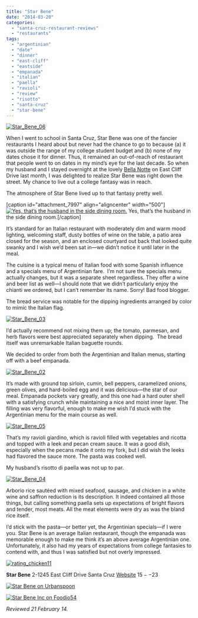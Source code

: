 ```yaml
---
title: "Star Bene"
date: "2014-03-20"
categories: 
  - "santa-cruz-restaurant-reviews"
  - "restaurants"
tags: 
  - "argentinian"
  - "date"
  - "dinner"
  - "east-cliff"
  - "eastside"
  - "empanada"
  - "italian"
  - "paella"
  - "ravioli"
  - "review"
  - "risotto"
  - "santa-cruz"
  - "star-bene"
---
```


[![Star_Bene_06](http://s3.amazonaws.com/thegourmez-wpmedia/2014/03/Star_Bene_06-500x333.jpg)](http://www.thegourmez.com/2014/03/star-bene/star_bene_06/)

When I went to school in Santa Cruz, Star Bene was one of the fancier restaurants I heard about but never had the chance to go to because (a) it was outside the range of my college student budget and (b) none of my dates chose it for dinner. Thus, it remained an out-of-reach of restaurant that people went to on dates in my mind’s eye for the last decade. So when my husband and I stayed overnight at the lovely [Bella Notte](http://www.bellanotteinn.com/) on East Cliff Drive last month, I was delighted to realize Star Bene was right down the street. My chance to live out a college fantasy was in reach.

The atmosphere of Star Bene lived up to that fantasy pretty well.

\[caption id="attachment\_7997" align="aligncenter" width="500"\][![Yes, that’s the husband in the side dining room.](http://s3.amazonaws.com/thegourmez-wpmedia/2014/03/Star_Bene_01-500x333.jpg)](http://www.thegourmez.com/2014/03/star-bene/star_bene_01/) Yes, that’s the husband in the side dining room.\[/caption\]

It’s standard for an Italian restaurant with moderately dim and warm mood lighting, welcoming staff, dusty bottles of wine on the table, a patio area closed for the season, and an enclosed courtyard out back that looked quite swanky and I wish we’d been sat in—we didn’t notice it until later in the meal.

The cuisine is a typical menu of Italian food with some Spanish influence and a specials menu of Argentinian fare.  I’m not sure the specials menu actually changes, but it was a separate sheet regardless. They offer a wine and beer list as well—I should note that we didn’t particularly enjoy the chianti we ordered, but I can’t remember its name. Sorry! Bad food blogger.

The bread service was notable for the dipping ingredients arranged by color to mimic the Italian flag.

[![Star_Bene_03](http://s3.amazonaws.com/thegourmez-wpmedia/2014/03/Star_Bene_03-500x277.jpg)](http://www.thegourmez.com/2014/03/star-bene/star_bene_03/)

I’d actually recommend not mixing them up; the tomato, parmesan, and herb flavors were best appreciated separately when dipping.  The bread itself was unremarkable Italian baguette rounds.

We decided to order from both the Argentinian and Italian menus, starting off with a beef empanada.

[![Star_Bene_02](http://s3.amazonaws.com/thegourmez-wpmedia/2014/03/Star_Bene_02-500x333.jpg)](http://www.thegourmez.com/2014/03/star-bene/star_bene_02/)

It’s made with ground top sirloin, cumin, bell peppers, caramelized onions, green olives, and hard-boiled egg and it was delicious—the star of our meal. Empanada pockets vary greatly, and this one had a hard outer shell with a satisfying crunch while maintaining a nice and moist inner layer. The filling was very flavorful, enough to make me wish I’d stuck with the Argentinian menu for the main course as well.

[![Star_Bene_05](http://s3.amazonaws.com/thegourmez-wpmedia/2014/03/Star_Bene_05-500x333.jpg)](http://www.thegourmez.com/2014/03/star-bene/star_bene_05/)

That’s my ravioli giardino, which is ravioli filled with vegetables and ricotta and topped with a leek and pecan cream sauce. It was a good dish, especially when the pecans made it onto my fork, but I did wish the leeks had flavored the sauce more. The pasta was cooked well.

My husband’s risotto di paella was not up to par.

[![Star_Bene_04](http://s3.amazonaws.com/thegourmez-wpmedia/2014/03/Star_Bene_04-500x333.jpg)](http://www.thegourmez.com/2014/03/star-bene/star_bene_04/)

Arborio rice sautéed with mixed seafood, sausage, and chicken in a white wine and saffron reduction is its description. It indeed contained all those things, but calling something paella sets up expectations of bright flavors and tender, most meats. All the meat elements were dry as was the bland rice itself.

I’d stick with the pasta—or better yet, the Argentinian specials—if I were you. Star Bene is an average Italian restaurant, though the empanada was memorable enough to make me think it’s an above average Argentinian one. Unfortunately, it also had my years of expectations from college fantasies to contend with, and thus I was satisfied but not overly impressed.

[![rating_chicken11](http://s3.amazonaws.com/thegourmez-wpmedia/2009/02/rating_chicken11.gif)](http://www.thegourmez.com/2009/02/barten-guestier-private-selection-merlot-2006/rating_chicken11/)

**Star Bene** 2-1245 East Cliff Drive Santa Cruz [Website](http://www.star-bene.com/) $15--$23

[![Star Bene on Urbanspoon](http://www.urbanspoon.com/b/link/765497/minilink.gif)](http://www.urbanspoon.com/r/277/765497/restaurant/Monterey-Bay/Star-Bene-Santa-Cruz)

[![Star Bene Inc on Foodio54](http://foodio54.com/images/badge-2-10e17.jpg)](http://foodio54.com/restaurant/Santa-Cruz-CA/10e17/Star-Bene-Inc)

_Reviewed 21 February 14._
